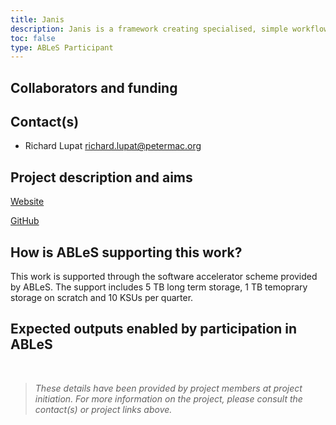 ```yaml
---
title: Janis
description: Janis is a framework creating specialised, simple workflow definitions that are then transpiled to Common Workflow Language (CWL) or Workflow Definition Language (WDL).
toc: false
type: ABLeS Participant
---
```


## Collaborators and funding


## Contact(s)

- Richard Lupat <richard.lupat@petermac.org> 

## Project description and aims

[Website](https://janis.readthedocs.io/en/latest/about.html)

[GitHub](https://github.com/PMCC-BioinformaticsCore/janis)



## How is ABLeS supporting this work?
This work is supported through the software accelerator scheme provided by ABLeS. The support includes 5 TB long term storage, 1 TB temoprary storage on scratch and 10 KSUs per quarter.

## Expected outputs enabled by participation in ABLeS

<br/>

> *These details have been provided by project members at project initiation. For more information on the project, please consult the contact(s) or project links above.*
